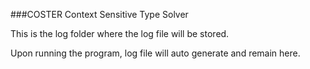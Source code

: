 ###COSTER
Context Sensitive Type Solver

This is the log folder where the log file will be stored.

Upon running the program, log file will auto generate and remain here.